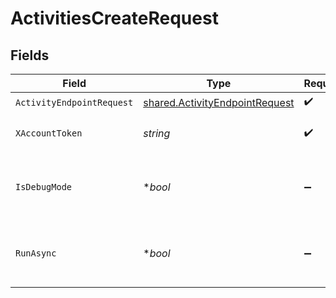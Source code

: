 # ActivitiesCreateRequest


## Fields

| Field                                                                                   | Type                                                                                    | Required                                                                                | Description                                                                             |
| --------------------------------------------------------------------------------------- | --------------------------------------------------------------------------------------- | --------------------------------------------------------------------------------------- | --------------------------------------------------------------------------------------- |
| `ActivityEndpointRequest`                                                               | [shared.ActivityEndpointRequest](../../../pkg/models/shared/activityendpointrequest.md) | :heavy_check_mark:                                                                      | N/A                                                                                     |
| `XAccountToken`                                                                         | *string*                                                                                | :heavy_check_mark:                                                                      | Token identifying the end user.                                                         |
| `IsDebugMode`                                                                           | **bool*                                                                                 | :heavy_minus_sign:                                                                      | Whether to include debug fields (such as log file links) in the response.               |
| `RunAsync`                                                                              | **bool*                                                                                 | :heavy_minus_sign:                                                                      | Whether or not third-party updates should be run asynchronously.                        |